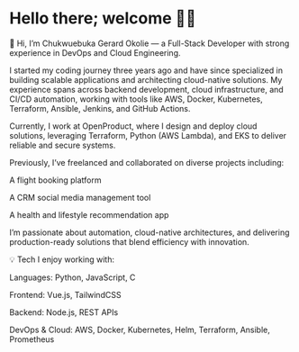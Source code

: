 # Hello there; welcome 👋🏾


👋 Hi, I’m Chukwuebuka Gerard Okolie — a Full-Stack Developer with strong experience in DevOps and Cloud Engineering.

I started my coding journey three years ago and have since specialized in building scalable applications and architecting cloud-native solutions. My experience spans across backend development, cloud infrastructure, and CI/CD automation, working with tools like AWS, Docker, Kubernetes, Terraform, Ansible, Jenkins, and GitHub Actions.

Currently, I work at OpenProduct, where I design and deploy cloud solutions, leveraging Terraform, Python (AWS Lambda), and EKS to deliver reliable and secure systems.

Previously, I’ve freelanced and collaborated on diverse projects including:

A flight booking platform

A CRM social media management tool

A health and lifestyle recommendation app

I’m passionate about automation, cloud-native architectures, and delivering production-ready solutions that blend efficiency with innovation.

💡 Tech I enjoy working with:

Languages: Python, JavaScript, C

Frontend: Vue.js, TailwindCSS

Backend: Node.js, REST APIs

DevOps & Cloud: AWS, Docker, Kubernetes, Helm, Terraform, Ansible, Prometheus
